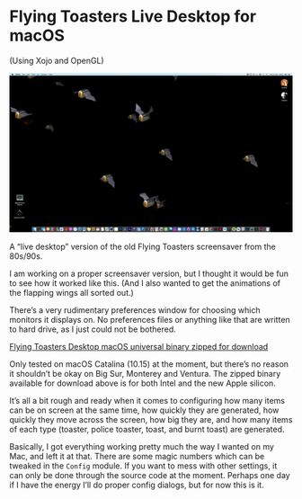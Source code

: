 # Flying Toasters Live Desktop for macOS

(Using Xojo and OpenGL)

![Screenshot](/screenshots/screenshot1.png)

A “live desktop” version of the old Flying Toasters screensaver from the 80s/90s.

I am working on a proper screensaver version, but I thought it would be fun to see how it worked like this. (And I also wanted to get the animations of the flapping wings all sorted out.)

There’s a very rudimentary preferences window for choosing which monitors it displays on. No preferences files or anything like that are written to hard drive, as I just could not be bothered.

[Flying Toasters Desktop macOS universal binary zipped for download](https://github.com/charlierobin/flying-toasters-live-desktop-xojo-opengl/releases/download/v1.0.0/FlyingToastersLiveDesktop.zip)

Only tested on macOS Catalina (10.15) at the moment, but there’s no reason it shouldn’t be okay on Big Sur, Monterey and Ventura. The zipped binary available for download above is for both Intel and the new Apple silicon.

It’s all a bit rough and ready when it comes to configuring how many items can be on screen at the same time, how quickly they are generated, how quickly they move across the screen, how big they are, and how many items of each type (toaster, police toaster, toast, and burnt toast) are generated.

Basically, I got everything working pretty much the way I wanted on my Mac, and left it at that. There are some magic numbers which can be tweaked in the `Config` module. If you want to mess with other settings, it can only be done through the source code at the moment. Perhaps one day if I have the energy I’ll do proper config dialogs, but for now this is it.
